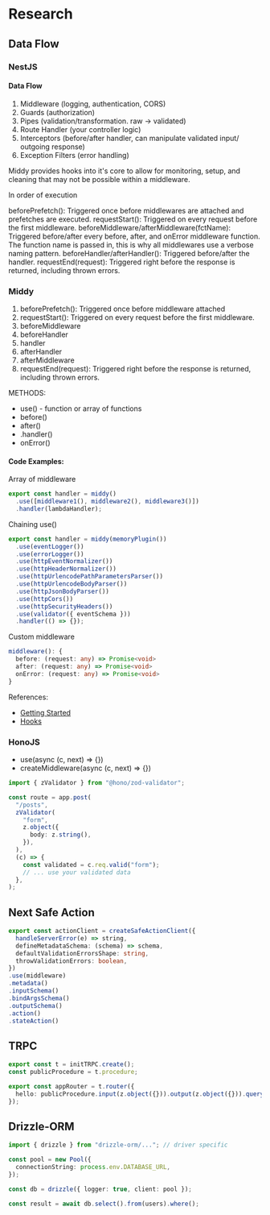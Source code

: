 # Research

## Data Flow

### NestJS

#### Data Flow

1. Middleware (logging, authentication, CORS)
2. Guards (authorization)
3. Pipes (validation/transformation. raw -> validated)
4. Route Handler (your controller logic)
5. Interceptors (before/after handler, can manipulate validated input/ outgoing response)
6. Exception Filters (error handling)

Middy provides hooks into it's core to allow for monitoring, setup, and cleaning that may not be possible within a middleware.

In order of execution

beforePrefetch(): Triggered once before middlewares are attached and prefetches are executed.
requestStart(): Triggered on every request before the first middleware.
beforeMiddleware/afterMiddleware(fctName): Triggered before/after every before, after, and onError middleware function. The function name is passed in, this is why all middlewares use a verbose naming pattern.
beforeHandler/afterHandler(): Triggered before/after the handler.
requestEnd(request): Triggered right before the response is returned, including thrown errors.

### Middy

1. beforePrefetch(): Triggered once before middleware attached
2. requestStart(): Triggered on every request before the first middleware.
3. beforeMiddleware
4. beforeHandler
5. handler
6. afterHandler
7. afterMiddleware
8. requestEnd(request): Triggered right before the response is returned, including thrown errors.

METHODS:

- use() - function or array of functions
- before()
- after()
- .handler()
- onError()

#### Code Examples:

Array of middleware

```ts
export const handler = middy()
  .use([middleware1(), middleware2(), middleware3()])
  .handler(lambdaHandler);
```

Chaining use()

```ts
export const handler = middy(memoryPlugin())
  .use(eventLogger())
  .use(errorLogger())
  .use(httpEventNormalizer())
  .use(httpHeaderNormalizer())
  .use(httpUrlencodePathParametersParser())
  .use(httpUrlencodeBodyParser())
  .use(httpJsonBodyParser())
  .use(httpCors())
  .use(httpSecurityHeaders())
  .use(validator({ eventSchema }))
  .handler(() => {});
```

Custom middleware

```ts
middleware(): {
  before: (request: any) => Promise<void>
  after: (request: any) => Promise<void>
  onError: (request: any) => Promise<void>
}
```

References:

- [Getting Started](https://middy.js.org/docs/intro/getting-started)
- [Hooks](https://middy.js.org/docs/intro/hooks)

### HonoJS

- use(async (c, next) => {})
- createMiddleware(async (c, next) => {})

```ts
import { zValidator } from "@hono/zod-validator";

const route = app.post(
  "/posts",
  zValidator(
    "form",
    z.object({
      body: z.string(),
    }),
  ),
  (c) => {
    const validated = c.req.valid("form");
    // ... use your validated data
  },
);
```

## Next Safe Action

```ts
export const actionClient = createSafeActionClient({
  handleServerError(e) => string,
  defineMetadataSchema: (schema) => schema,
  defaultValidationErrorsShape: string,
  throwValidationErrors: boolean,
})
.use(middleware)
.metadata()
.inputSchema()
.bindArgsSchema()
.outputSchema()
.action()
.stateAction()

```

## TRPC

```ts
export const t = initTRPC.create();
const publicProcedure = t.procedure;

export const appRouter = t.router({
  hello: publicProcedure.input(z.object({})).output(z.object({})).query(),
});
```

## Drizzle-ORM

```ts
import { drizzle } from "drizzle-orm/..."; // driver specific

const pool = new Pool({
  connectionString: process.env.DATABASE_URL,
});

const db = drizzle({ logger: true, client: pool });

const result = await db.select().from(users).where();
```
